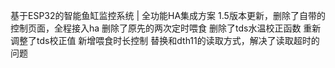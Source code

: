基于ESP32的智能鱼缸监控系统 | 全功能HA集成方案
1.5版本更新，删除了自带的控制页面，全程接入ha
删除了原先的两次定时喂食
删除了tds水温校正函数
重新调整了tds校正值
新增喂食时长控制
替换和dth11的读取方式，解决了读取超时的问题

